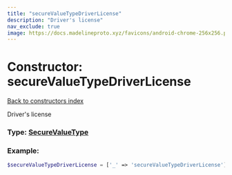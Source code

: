 ```yaml
---
title: "secureValueTypeDriverLicense"
description: "Driver's license"
nav_exclude: true
image: https://docs.madelineproto.xyz/favicons/android-chrome-256x256.png
---
```

# Constructor: secureValueTypeDriverLicense  
[Back to constructors index](/API_docs/constructors/index.html)



Driver's license




### Type: [SecureValueType](/API_docs/types/SecureValueType.html)


### Example:

```php
$secureValueTypeDriverLicense = ['_' => 'secureValueTypeDriverLicense'];
```  
